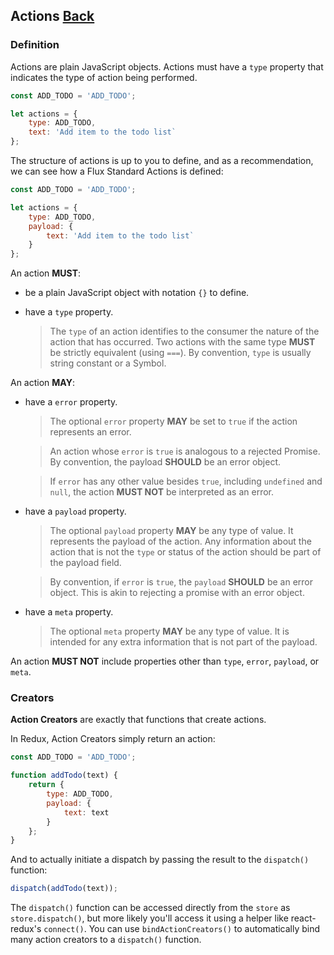 ## Actions [Back](./../react_redux.md)

### Definition

Actions are plain JavaScript objects. Actions must have a `type` property that indicates the type of action being performed.

```js
const ADD_TODO = 'ADD_TODO';

let actions = {
    type: ADD_TODO,
    text: 'Add item to the todo list`
};
```

The structure of actions is up to you to define, and as a recommendation, we can see how a Flux Standard Actions is defined:

```js
const ADD_TODO = 'ADD_TODO';

let actions = {
    type: ADD_TODO,
    payload: {
        text: 'Add item to the todo list`
    }
};
```

An action **MUST**:

- be a plain JavaScript object with notation `{}` to define.
- have a `type` property.

    > The `type` of an action identifies to the consumer the nature of the action that has occurred. Two actions with the same type **MUST** be strictly equivalent (using `===`). By convention, `type` is usually string constant or a Symbol.

An action **MAY**:

- have a `error` property.

    > The optional `error` property **MAY** be set to `true` if the action represents an error.

    > An action whose `error` is `true` is analogous to a rejected Promise. By convention, the payload **SHOULD** be an error object.

    > If `error` has any other value besides `true`, including `undefined` and `null`, the action **MUST NOT** be interpreted as an error.

- have a `payload` property.

    > The optional `payload` property **MAY** be any type of value. It represents the payload of the action. Any information about the action that is not the `type` or status of the action should be part of the payload field.

    > By convention, if `error` is `true`, the `payload` **SHOULD** be an error object. This is akin to rejecting a promise with an error object.
    
- have a `meta` property.

    > The optional `meta` property **MAY** be any type of value. It is intended for any extra information that is not part of the payload.

An action **MUST NOT** include properties other than `type`, `error`, `payload`, or `meta`.

### Creators

**Action Creators** are exactly that functions that create actions.

In Redux, Action Creators simply return an action:

```js
const ADD_TODO = 'ADD_TODO';

function addTodo(text) {
    return {
        type: ADD_TODO,
        payload: {
            text: text
        }
    };
}
```

And to actually initiate a dispatch by passing the result to the `dispatch()` function:

```js
dispatch(addTodo(text));
```

The `dispatch()` function can be accessed directly from the `store` as `store.dispatch()`, but more likely you'll access it using a helper like react-redux's `connect()`. You can use `bindActionCreators()` to automatically bind many action creators to a `dispatch()` function.
